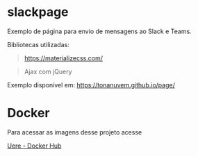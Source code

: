 # slackpage

Exemplo de página para envio de mensagens ao Slack e Teams.

Bibliotecas utilizadas:

> https://materializecss.com/

> Ajax com jQuery

Exemplo disponível em: https://tonanuvem.github.io/page/

# Docker

Para acessar as imagens desse projeto acesse

[Uere - Docker Hub](https://github.com/uere/fiap_page)
